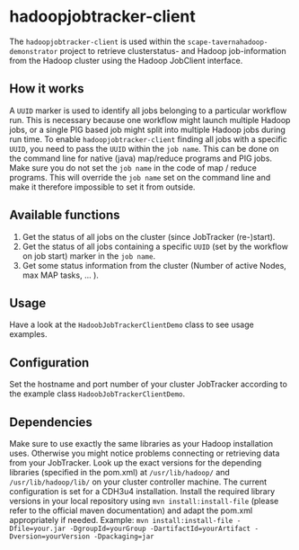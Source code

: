 hadoopjobtracker-client
=======================

The `hadoopjobtracker-client` is used within the `scape-tavernahadoop-demonstrator` project to retrieve clusterstatus- and Hadoop job-information from the Hadoop cluster using the Hadoop JobClient interface.

How it works
------------

A `UUID` marker is used to identify all jobs belonging to a particular workflow run. This is necessary because one workflow might launch multiple Hadoop jobs, or a single PIG based job might split into  multiple Hadoop jobs during run time.
To enable `hadoopjobtracker-client` finding all jobs with a specific `UUID`, you need to pass the `UUID` within the `job name`. This can be done on the command line for native (java) map/reduce programs and PIG jobs.
Make sure you do not set the `job name` in the code of map / reduce programs. This will override the `job name` set on the command line and make it therefore impossible to set it from outside.

Available functions
-------------------

1. Get the status of all jobs on the cluster (since JobTracker (re-)start).
2. Get the status of all jobs containing a specific `UUID` (set by the workflow on job start) marker in the `job name`.
3. Get some status information from the cluster (Number of active Nodes, max MAP tasks, ... ).


Usage
-----

Have a look at the `HadoobJobTrackerClientDemo` class to see usage examples.

Configuration
-------------

Set the hostname and port number of your cluster JobTracker according to the example class `HadoobJobTrackerClientDemo`.

Dependencies
------------

Make sure to use exactly the same libraries as your Hadoop installation uses. Otherwise you might notice problems connecting or retrieving data from your JobTracker.
Look up the exact versions for the depending libraries (specified in the pom.xml) at `/usr/lib/hadoop/` and `/usr/lib/hadoop/lib/` on your cluster controller machine.
The current configuration is set for a CDH3u4 installation.
Install the required library versions in your local repository using `mvn install:install-file` (please refer to the official maven documentation) and adapt the pom.xml appropriately if needed.
Example: `mvn install:install-file -Dfile=your.jar -DgroupId=yourGroup -DartifactId=yourArtifact -Dversion=yourVersion -Dpackaging=jar`